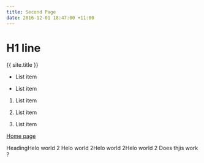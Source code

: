 ```yaml
---
title: Second Page
date: 2016-12-01 18:47:00 +11:00
---
```


# H1 line
{{ site.title }}
* List item

* List item

1.  List item

2.  List item

3.  List item

[Home page](http://manlyelectronics.com.au/)

HeadingHelo world 2 Helo world 2Helo world 2Helo world 2 Does thjis work ?